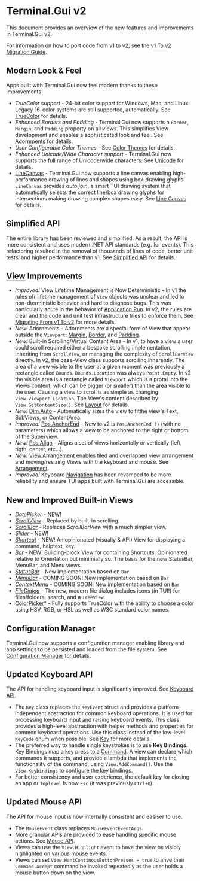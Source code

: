 # Terminal.Gui v2

This document provides an overview of the new features and improvements in Terminal.Gui v2.

For information on how to port code from v1 to v2, see the [v1 To v2 Migration Guide](migratingfromv1.md).

## Modern Look & Feel 

Apps built with Terminal.Gui now feel modern thanks to these improvements:

* *TrueColor support* - 24-bit color support for Windows, Mac, and Linux. Legacy 16-color systems are still supported, automatically. See [TrueColor](https://gui-cs.github.io/Terminal.GuiV2Docs/docs/overview.html#truecolor) for details.
* *Enhanced Borders and Padding* - Terminal.Gui now supports a `Border`, `Margin`, and `Padding` property on all views. This simplifies View development and enables a sophisticated look and feel. See [Adornments](https://gui-cs.github.io/Terminal.GuiV2Docs/docs/overview.html#adornments) for details.
* *User Configurable Color Themes* - See [Color Themes](https://gui-cs.github.io/Terminal.GuiV2Docs/docs/overview.html#color-themes) for details.
* *Enhanced Unicode/Wide Character support* - Terminal.Gui now supports the full range of Unicode/wide characters. See [Unicode](https://gui-cs.github.io/Terminal.GuiV2Docs/docs/overview.html#unicode) for details.
* [LineCanvas](~/api/Terminal.Gui.LineCanvas.yml) - Terminal.Gui now supports a line canvas enabling high-performance drawing of lines and shapes using box-drawing glyphs. `LineCanvas` provides *auto join*, a smart TUI drawing system that automatically selects the correct line/box drawing glyphs for intersections making drawing complex shapes easy. See [Line Canvas](https://gui-cs.github.io/Terminal.GuiV2Docs/docs/overview.html#line-canvas) for details.

## Simplified API

The entire library has been reviewed and simplified. As a result, the API is more consistent and uses modern .NET API standards (e.g. for events). This refactoring resulted in the removal of thousands of lines of code, better unit tests, and higher performance than v1. See [Simplified API](overview.md#simplified-api) for details.

## [View](~/api/Terminal.Gui.View.yml) Improvements
* *Improved!* View Lifetime Management is Now Deterministic - In v1 the rules ofr lifetime management of `View` objects was unclear and led to non-dterministic behavior and hard to diagnose bugs. This was particularly acute in the behavior of [Application.Run](~/api/Terminal.Gui.Application.Run.yml). In v2, the rules are clear and the code and unit test infrastructure tries to enforce them. See [Migrating From v1 To v2](migratingfromv1.md) for more details.
* *New!* Adornments - Adornments are a special form of View that appear outside the `Viewport`: [Margin](~/api/Terminal.Gui.View.Margin.yml), [Border](~/api/Terminal.Gui.View.Border.yml), and [Padding](~/api/Terminal.Gui.View.Padding.yml).
* *New!* Built-in Scrolling/Virtual Content Area - In v1, to have a view a user could scroll required either a bespoke scrolling implementation, inheriting from `ScrollView`, or managing the complexity of `ScrollBarView` directly. In v2, the base-View class supports scrolling inherently. The area of a view visible to the user at a given moment was previously a rectangle called `Bounds`. `Bounds.Location` was always `Point.Empty`. In v2 the visible area is a rectangle called `Viewport` which is a protal into the Views content, which can be bigger (or smaller) than the area visible to the user. Causing a view to scroll is as simple as changing `View.Viewport.Location`. The View's content described by `View.GetContentSize()`. See [Layout](layout.md) for details.
* *New!* [Dim.Auto](~/api/Terminal.Gui.Dim.Auto.yml) - Automatically sizes the view to fitthe view's Text, SubViews, or ContentArea.
* *Improved!* [Pos.AnchorEnd](~/api/Terminal.Gui.Pos.AnchorEnd.yml) - New to v2 is `Pos.AnchorEnd ()` (with no parameters) which allows a view to be anchored to the right or bottom of the Superview. 
* *New!* [Pos.Align](~/api/Terminal.Gui.Pos.Align.yml) - Aligns a set of views horizontally or vertically (left, rigth, center, etc...).
* *New!* [View.Arrangement](~/api/Terminal.Gui.View.Arrangement.yml) enables tiled and overlapped view arrangement and moving/resizing Views with the keyboard and mouse. See [Arrangement](arrangement.md).
* *Improved!* Keyboard [Navigation](navigation.md) has been revamped to be more reliability and ensure TUI apps built with Terminal.Gui are accessible. 

## New and Improved Built-in Views

* *[DatePicker](~/api/Terminal.Gui.DatePicker.yml)* - NEW! 
* *[ScrollView](~/api/Terminal.Gui.ScrollView.yml)* - Replaced by built-in scrolling.
* *[ScrollBar](~/api/Terminal.Gui.ScrollBar.yml)* - Replaces *ScrollBarView* with a much simpler view.
* *[Slider](~/api/Terminal.Gui.Slider.yml)* - NEW!
* *[Shortcut](~/api/Terminal.Gui.Shortcut.yml)* - NEW! An opinionated (visually & API) View for displaying a command, helptext, key.
* *[Bar](~/api/Terminal.Gui.Bar.yml)* - NEW! Building-block View for containing Shortcuts. Opinionated relative to Orientation but minimially so. The basis for the new StatusBar, MenuBar, and Menu views.
* *[StatusBar](~/api/Terminal.Gui.StatusBar.yml)* - New implementation based on `Bar`
* *[MenuBar](~/api/Terminal.Gui.MenuBar.yml)* - COMING SOON! New implementation based on `Bar`
* *[ContextMenu](~/api/Terminal.Gui.ContextMenu.yml)* - COMING SOON! New implementation based on `Bar`
* *[FileDialog](~/api/Terminal.Gui.FileDialog.yml)* - The new, modern file dialog includes icons (in TUI!) for files/folders, search, and a `TreeView`. 
* [ColorPicker](~/api/Terminal.Gui/ColorPicker.yml)* - Fully supports TrueColor with the ability to choose a color using HSV, RGB, or HSL as well as W3C standard color names.

## Configuration Manager

Terminal.Gui now supports a configuration manager enabling library and app settings to be persisted and loaded from the file system. See [Configuration Manager](https://gui-cs.github.io/Terminal.GuiV2Docs/docs/overview.html#configuration-manager) for details.

## Updated Keyboard API

The API for handling keyboard input is significantly improved. See [Keyboard API](keyboard.md).

* The `Key` class replaces the `KeyEvent` struct and provides a platform-independent abstraction for common keyboard operations. It is used for processing keyboard input and raising keyboard events. This class provides a high-level abstraction with helper methods and properties for common keyboard operations. Use this class instead of the low-level `KeyCode` enum when possible. See [Key](~/api/Terminal.Gui.Key.yml) for more details.
* The preferred way to handle single keystrokes is to use **Key Bindings**. Key Bindings map a key press to a [Command](~/api/Terminal.Gui.Command.yml). A view can declare which commands it supports, and provide a lambda that implements the functionality of the command, using `View.AddCommand()`. Use the `View.Keybindings` to configure the key bindings.
* For better consistency and user experience, the default key for closing an app or `Toplevel` is now `Esc` (it was previously `Ctrl+Q`).

## Updated Mouse API

The API for mouse input is now internally consistent and easiser to use.

* The `MouseEvent` class replaces `MouseEventEventArgs`.
* More granular APIs are provided to ease handling specific mouse actions. See [Mouse API](mouse.md).
* Views can use the `View.Highlight` event to have the view be visibly highlighted on various mouse events.
* Views can set `View.WantContinousButtonPresses = true` to ahve their `Command.Accept` command be invoked repeatedly as the user holds a mouse button down on the view.